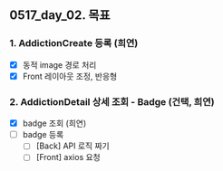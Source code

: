 ## 0517_day_02. 목표

### 1. AddictionCreate 등록 (희연)

- [x] 동적 image 경로 처리
- [x] Front 레이아웃 조정, 반응형

### 2. AddictionDetail 상세 조회 - Badge (건택, 희연)

- [x] badge 조회 (희연)
- [ ] badge 등록
  - [ ] [Back] API 로직 짜기
  - [ ] [Front] axios 요청
